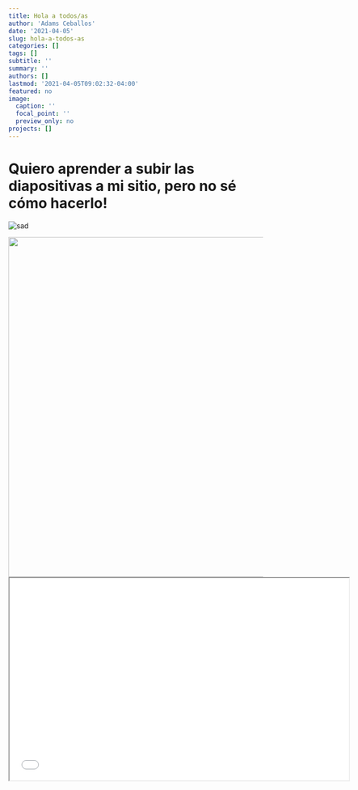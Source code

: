 ```yaml
---
title: Hola a todos/as
author: 'Adams Ceballos'
date: '2021-04-05'
slug: hola-a-todos-as
categories: []
tags: []
subtitle: ''
summary: ''
authors: []
lastmod: '2021-04-05T09:02:32-04:00'
featured: no
image:
  caption: ''
  focal_point: ''
  preview_only: no
projects: []
---
```

<script src="{{< blogdown/postref >}}index_files/clipboard/clipboard.min.js"></script>
<link href="{{< blogdown/postref >}}index_files/shareon/shareon.min.css" rel="stylesheet" />
<script src="{{< blogdown/postref >}}index_files/shareon/shareon.min.js"></script>
<link href="{{< blogdown/postref >}}index_files/xaringanExtra-shareagain/shareagain.css" rel="stylesheet" />
<script src="{{< blogdown/postref >}}index_files/xaringanExtra-shareagain/shareagain.js"></script>

# Quiero aprender a subir las diapositivas a mi sitio, pero no sé cómo hacerlo!

![sad](sad.gif)

<img src="{{< blogdown/postref >}}index_files/figure-html/unnamed-chunk-1-1.png" width="672" />


<iframe src="clase-4.html" width="672" height="400px"></iframe>
